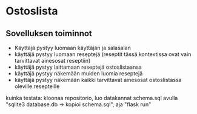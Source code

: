 # Ostoslista

## Sovelluksen toiminnot

* Käyttäjä pystyy luomaan käyttäjän ja salasalan
* käyttäjä pystyy luomaan reseptejä (reseptit tässä kontextissa ovat vain tarvittavat ainesosat reseptiin)
* käyttäjä pystyy laittamaan reseptejä ostoslistaansa
* käyttäjä pystyy näkemään muiden luomia reseptejä
* käyttäjä pystyy näkemään kaikki tarvittavat ainesosat ostoslistassa oleville resepteille

kuinka testata:
kloonaa repositorio, luo datakannat schema.sql avulla "sqlite3 database.db -> kopioi schema.sql", aja "flask run"

